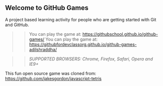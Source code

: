 ## Welcome to GitHub Games

A project based learning activity for people who are getting started with Git and GitHub.

>>You can play the game at: https://githubschool.github.io/github-games/
You can play the game at: https://githubfordevclassorg.github.io/github-games-adilshraddha/

>> _*SUPPORTED BROWSERS*: Chrome, Firefox, Safari, Opera and IE9+_

This fun open source game was cloned from: https://github.com/jakesgordon/javascript-tetris


